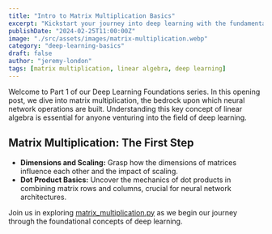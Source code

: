 ```yaml
---
title: "Intro to Matrix Multiplication Basics"
excerpt: "Kickstart your journey into deep learning with the fundamental concept of matrix multiplication, a crucial operation behind the scenes of neural network computations."
publishDate: "2024-02-25T11:00:00Z"
image: "./src/assets/images/matrix-multiplication.webp"
category: "deep-learning-basics"
draft: false
author: "jeremy-london"
tags: [matrix multiplication, linear algebra, deep learning]
---
```


Welcome to Part 1 of our Deep Learning Foundations series. In this opening post, we dive into matrix multiplication, the bedrock upon which neural network operations are built. Understanding this key concept of linear algebra is essential for anyone venturing into the field of deep learning.

## Matrix Multiplication: The First Step

- **Dimensions and Scaling:** Grasp how the dimensions of matrices influence each other and the impact of scaling.
- **Dot Product Basics:** Uncover the mechanics of dot products in combining matrix rows and columns, crucial for neural network architectures.

Join us in exploring [matrix_multiplication.py](./matrix_multiplication.py) as we begin our journey through the foundational concepts of deep learning.
